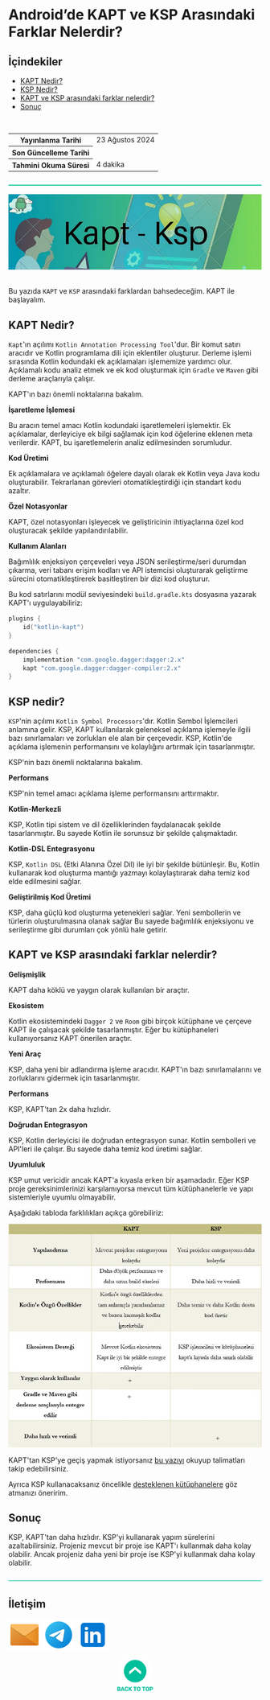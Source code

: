 # Android’de KAPT ve KSP Arasındaki Farklar Nelerdir?

## İçindekiler

- [KAPT Nedir?](#kapt-nedir)
- [KSP Nedir?](#ksp-nedir)
- [KAPT ve KSP arasındaki farklar nelerdir?](#kapt-ve-ksp-arasındaki-farklar-nelerdir)
- [Sonuç](#sonuç)

<br>

<table>
  <tr>
    <th>Yayınlanma Tarihi</th>
    <td>23 Ağustos 2024</td>
  </tr>
  <tr>
    <th>Son Güncelleme Tarihi</th>
    <td></td>
  </tr>
  <tr>
    <th>Tahmini Okuma Süresi</th>
    <td>4 dakika</td>
  </tr>
</table>


![—————————————————————————————————————————————————](../../../Readme%20Resources/Line.png)

<div align="center">
  <img src="./Resources/1.webp" alt="KAPT - KSP"/>
</div>  

<br>

Bu yazıda `KAPT` ve `KSP` arasındaki farklardan bahsedeceğim. KAPT ile başlayalım.


## KAPT Nedir?

`Kapt`'ın açılımı `Kotlin Annotation Processing Tool`'dur. Bir komut satırı aracıdır ve Kotlin programlama dili için eklentiler oluşturur.
Derleme işlemi sırasında Kotlin kodundaki ek açıklamaları işlememize yardımcı olur. Açıklamalı kodu analiz etmek ve ek kod oluşturmak için
`Gradle` ve `Maven` gibi derleme araçlarıyla çalışır.

KAPT'ın bazı önemli noktalarına bakalım.

**İşaretleme İşlemesi**

Bu aracın temel amacı Kotlin kodundaki işaretlemeleri işlemektir. Ek açıklamalar, derleyiciye ek bilgi sağlamak için kod öğelerine eklenen meta verilerdir.
KAPT, bu işaretlemelerin analiz edilmesinden sorumludur.

**Kod Üretimi**

Ek açıklamalara ve açıklamalı öğelere dayalı olarak ek Kotlin veya Java kodu oluşturabilir. Tekrarlanan görevleri otomatikleştirdiği için standart kodu azaltır.

**Özel Notasyonlar**

KAPT, özel notasyonları işleyecek ve geliştiricinin ihtiyaçlarına özel kod oluşturacak şekilde yapılandırılabilir.

**Kullanım Alanları**

Bağımlılık enjeksiyon çerçeveleri veya JSON serileştirme/seri durumdan çıkarma, veri tabanı erişim kodları ve API istemcisi oluşturarak
geliştirme sürecini otomatikleştirerek basitleştiren bir dizi kod oluşturur.

Bu kod satırlarını modül seviyesindeki `build.gradle.kts` dosyasına yazarak KAPT'ı uygulayabiliriz:

```kotlin
plugins {
    id("kotlin-kapt")
}
```

```kotlin
dependencies {
    implementation "com.google.dagger:dagger:2.x"
    kapt "com.google.dagger:dagger-compiler:2.x"
}
```


## KSP nedir?

`KSP`'nin açılımı `Kotlin Symbol Processors`'dır. Kotlin Sembol İşlemcileri anlamına gelir.
KSP, KAPT kullanılarak geleneksel açıklama işlemeyle ilgili bazı sınırlamaları ve zorlukları ele alan bir çerçevedir.
KSP, Kotlin'de açıklama işlemenin performansını ve kolaylığını artırmak için tasarlanmıştır.

KSP'nin bazı önemli noktalarına bakalım.

**Performans**

KSP'nin temel amacı açıklama işleme performansını arttırmaktır.

**Kotlin-Merkezli**

KSP, Kotlin tipi sistem ve dil özelliklerinden faydalanacak şekilde tasarlanmıştır. Bu sayede Kotlin ile sorunsuz bir şekilde çalışmaktadır.

**Kotlin-DSL Entegrasyonu**

KSP, `Kotlin DSL` (Etki Alanına Özel Dil) ile iyi bir şekilde bütünleşir. Bu, Kotlin kullanarak kod oluşturma mantığı yazmayı kolaylaştırarak
daha temiz kod elde edilmesini sağlar.

**Geliştirilmiş Kod Üretimi**

KSP, daha güçlü kod oluşturma yetenekleri sağlar. Yeni sembollerin ve türlerin oluşturulmasına olanak sağlar
Bu sayede bağımlılık enjeksiyonu ve serileştirme gibi durumları çok yönlü hale getirir.


## KAPT ve KSP arasındaki farklar nelerdir?

**Gelişmişlik**

KAPT daha köklü ve yaygın olarak kullanılan bir araçtır.

**Ekosistem**

Kotlin ekosistemindeki `Dagger 2` ve `Room` gibi birçok kütüphane ve çerçeve KAPT ile çalışacak şekilde tasarlanmıştır.
Eğer bu kütüphaneleri kullanıyorsanız KAPT önerilen araçtır.

**Yeni Araç**

KSP, daha yeni bir adlandırma işleme aracıdır. KAPT'ın bazı sınırlamalarını ve zorluklarını gidermek için tasarlanmıştır.

**Performans**

KSP, KAPT'tan 2x daha hızlıdır.

**Doğrudan Entegrasyon**

KSP, Kotlin derleyicisi ile doğrudan entegrasyon sunar. Kotlin sembolleri ve API'leri ile çalışır. Bu sayede daha temiz kod üretimi sağlar.

**Uyumluluk**

KSP umut vericidir ancak KAPT'a kıyasla erken bir aşamadadır. Eğer KSP proje gereksinimlerinizi karşılamıyorsa mevcut tüm kütüphanelerle ve
yapı sistemleriyle uyumlu olmayabilir.

Aşağıdaki tabloda farklılıkları açıkça görebiliriz:

<img src="./Resources/2.webp" alt="KAPT ve KSP arasındaki farklar"/>

<br>

KAPT'tan KSP'ye geçiş yapmak istiyorsanız [bu yazıyı](https://medium.com/@rchaitanya/android-migrate-from-kapt-to-ksp-4df449d2e269) okuyup talimatları takip edebilirsiniz.

Ayrıca KSP kullanacaksanız öncelikle [desteklenen kütüphanelere](https://kotlinlang.org/docs/ksp-overview.html#resources) göz atmanızı öneririm.

## Sonuç

KSP, KAPT'tan daha hızlıdır. KSP'yi kullanarak yapım sürelerini azaltabilirsiniz. Projeniz mevcut bir proje ise KAPT'ı kullanmak daha kolay olabilir.
Ancak projeniz daha yeni bir proje ise KSP'yi kullanmak daha kolay olabilir.


![—————————————————————————————————————————————————](../../../Readme%20Resources/Line.png)

## İletişim

<a href="mailto:info@mustafatoktas.com"             ><img src="../../../Readme Resources/Contact/Mail.png"     alt="Mail"     width="64"/></a>
<a href="https://t.me/mustafatoktas00"              ><img src="../../../Readme Resources/Contact/Telegram.png" alt="Telegram" width="64"/></a>
<a href="https://www.linkedin.com/in/mustafatoktas/"><img src="../../../Readme Resources/Contact/LinkedIn.png" alt="LinkedIn" width="64"/></a>

<div align="center">
  <a href="#androidde-kapt-ve-ksp-arasındaki-farklar-nelerdir"><img src="../../../Readme Resources/Back to Top.png" alt="Back to Top" height="64"/></a>
</div>
